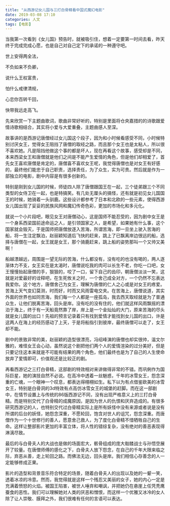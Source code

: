 ```yaml
---
title: "从西游记女儿国与三打白骨精看中国式魔幻电影"
date: 2019-03-08 17:10
categories: 人文
tags: [电影]
---
```


当我第一次看到《女儿国》预告时，就被吸引住，想着一定要第一时间去看，昨天终于完成完成心愿，也是自己对自己定下的承诺的一种遵守吧。

世上安得两全法，

不负如来不负卿，

说什么王权富贵，

怕什么戒律清规，

心恋你百转千回，

快带我远走高飞。

先来欣赏一下主题曲歌词，歌曲非常好听的，特别是里面将仓央嘉措的的诗歌跟爱情诗歌相结合，其实将小爱与大爱重叠，主题曲感人至深。

故事讲的是西游记唐僧经过女儿国这个段子，因为和小时候看感受不同，小时候特别讨厌女王，觉得女王阻挡了唐僧的取经之路，而且那个女王也是太粘人，所以很不喜欢她。凡是阻挡他做这个事的都是坏人，现在再看这个故事，感受却是不同，本来西梁女王和唐僧就是他们之间是不能产生爱情的角色，但是他们却相爱了，首先女王喜欢唐僧是肯定的，唐僧喜不喜欢女王呢，我觉得唐僧也是对女王有好感的，最终他们能忠于自己职责，选择责任，为了众生，实为可贵。然后就是作为一部独立的电影，剧中内容是有很多创新的。

特别是刚到女儿国的时候，师徒四人除了唐僧跟国王在一起，三个徒弟跟三个不同类型的女侍卫在一起，也是特搞笑。有几处无厘头的搞怪，还有就是初见女儿国国王的时候，她骑着一头驯鹿。这些设计都参考了日本和北欧的一些元素，使得西游女儿国出现了妥妥的民族风网和魔幻传奇色彩，更加的市场化和多元化。 

就说一个小片段吧，眼见女王对唐僧动心，这是国师不能忍受的，因为剧中女王是一个身系西梁国前途命运之人，是引领国家之人，是希望，如果她有什么事，这个国家就会毁灭，于是国师把唐僧放逐入苦海，所谓苦海，即一旦坐上驶入苦海的船，将一生注定飘泊，赵丽颖知道后飞快的赶来，跳上了已飘离岸边很远的船，选择与唐僧在一起，女王就是女王，那个骑鹿赶来，跳上船的姿势那叫一个又帅又美啊！

船越漂越远，周围是一望无际的苦海，什么都没有，没有吃的也没有喝的，两人逐渐体力不支，女王实在是太渴时，唐僧说吃我的肉可以长生不老，你吃一口吧，女王慢慢抬起唐僧的手，狠狠的，咬了一口，留下自己的齿印，朝唐僧淡淡一笑，这就是对爱最好的诠释吧，在生死攸关之时，一个舍己成全对方，一个仍然不忘表达我爱你。这个地方，唐僧舍己为女王，理解为唐僧的仁人之心或是对女王的疼爱。苦海上天气变幻莫测，时而好，时而又风雨雷电交夹。在苦海上，唐僧说道，其实外面的世界也如同苦海，我们每一个人都是一座孤岛，我去西天取经就是为了普通众生，让他们脱离苦海，回头是岸。没有吃的没有住的，他们就这样风雨飘摇的漂泊于海上，终于有一天船竟然靠了岸，岸上是一个金灿灿的大门，原来苦海的尽头就是女儿国的出口！先祖的预言记录着只有找到爱情才能找到女儿国的出口，许是这两人在海上的经历感动了上天，于是将船指引到彼岸，最终唐僧可以走了，女王却不能。

剧中的景致非常的美，赵丽颖的造型很漂亮，冯绍峰演的唐僧也却实很帅，温文尔雅的，难怪女王会心动，虽然说这个剧把他们两个人的爱情渲染的过分美好，但是只要记住这本来就是不可能有结果的两个角色，他们最终也是为了自己的人生使命放弃了爱情即可，价值观还是比较正的剧。

再看西游记之三打白骨精，这部剧的特效相对来讲做得非常的不错。而巩俐作为国际巨星，她的演技自然不必说。在高冷中透着一丝魅惑，千年的冰雪女王，怨念深重的亡魂，一个眼神一个叹息，都表达得栩栩如生。私下以为有点借鉴欧美的冰雪女王，特别是白骨洞的3d特效有点高仿冰雪女王的城堡的赶脚。而在这一部剧中，在情节设置上与传统的86版西游记不同，没有出现严格意义上的三打白骨精。而是特别交代了白骨精的成魔原因，是因为世人的仇恨和厌弃造成的。有很多研究西游记的人，也特别交代过白骨精实际上是所有妖怪中没有来源或者说是没有所谓的后台的妖怪，她怨念深重，不愿轮回，饱含对世人的诅咒，怨念深重。而唐僧作为一个十世修行的善人，愿意舍己救人，为了度化白骨精不惜牺牲自己的生命。这样让整部影片更加的丰富立体，将人性的错综复杂，没有绝对的善恶表现得淋漓尽致。

最后的与白骨夫人的大战也是做的场面宏大，骸骨组成的庞大骷髅战士与孙悟空展开了较量。在唐僧师傅的感化之下，白骨夫人放下怨念，在自己的千年大限来临之际，弃恶从善，走上轮回之路。而佛法无边，回头是岸。我们相信心存善念的人一定能够修成正果。

影片的造型和背景音乐符合特定的场景，随着白骨夫人的出现以及她的一颦一笑，透着冰凉的冷意。然而，我觉得就是这样一个残忍又美丽的女子，她的内心一定是充满着愤怒的火焰。被国王陷害，被世人唾弃和嘲讽，并把她仍在悬崖上任凭秃鹰蚕食的恶性。我们可以理解她对人类的厌恶和憎恨，而这样一个优雅又冰冷的女人除了让人崇敬、膜拜之外，我们很难有任何的言语可以表达。